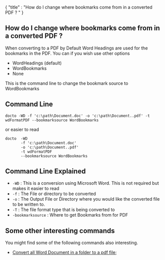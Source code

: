 {
    "title" : "How do I change where bookmarks come from in a converted PDF ? " 
}

How do I change where bookmarks come from in a converted PDF ?      
-

When converting to a PDF by Default Word Headings are used for the bookmarks in the PDF. You can if you wish use other options

  - WordHeadings (default) 
  - WordBookmarks
  - None      

This is the command line to change the bookmark source to WordBookmarks

Command Line 
-

 ````
 docto -WD -f 'c:\path\Document.doc' -o 'c:\path\Document..pdf' -t wdFormatPDF --bookmarksource WordBookmarks
 ````
 or easier to read
 ````
 docto  -WD 
        -f 'c:\path\Document.doc' 
        -o 'c:\path\Document..pdf' 
        -t wdFormatPDF 
        --bookmarksource WordBookmarks
 ````

Command Line Explained 
-

 - `-WD` :  This is a conversion using Microsoft Word.  This is not required but makes it easier to read
 - `-f` :  The File or directory to be converted 
 - `-o` :  The Output File or Directory where you would like the converted file to be written to.
 - `-T` :  The file format type that is being converted to
 - `-bookmarksource` :  Where to get Bookmarks from for PDF




Some other interesting commands
-

You might find some of the following commands also interesting.

- [Convert all Word Document in a folder to a pdf file](ConvertDirDocToFilepdf.md);
    


